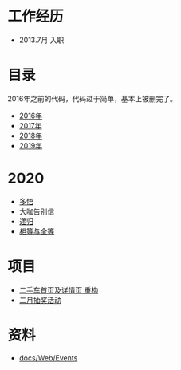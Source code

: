 # 工作经历
* 2013.7月 入职

# 目录
2016年之前的代码，代码过于简单，基本上被删完了。
* [2016年](./blogs/2016)
* [2017年](./blogs/2017)
* [2018年](./blogs/2018)
* [2019年](./blogs/2019)

# 2020
* [多悟](./blogs/2020/+多悟)
* [大咖告别信](./blogs/2020/4/大咖告别信)
* [递归](./blogs/2020/4/递归)
* [相等与全等](./blogs/2020/4/相等与全等)

# 项目
* [二手车首页及详情页 重构](http://m.xin.com/)
* [二月抽奖活动](https://h5.xin.com/app/spring_2020)


# 资料
* [docs/Web/Events](https://developer.mozilla.org/zh-CN/docs/Web/Events)